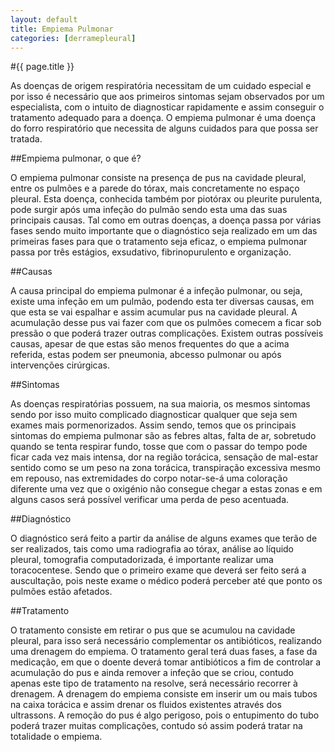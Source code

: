```yaml
---
layout: default
title: Empiema Pulmonar
categories: [derramepleural]
---
```


#{{ page.title }}

As doenças de origem respiratória necessitam de um cuidado especial e por isso é necessário que aos primeiros sintomas sejam observados por um especialista, com o intuito de diagnosticar rapidamente e assim conseguir o tratamento adequado para a doença. O empiema pulmonar é uma doença do forro respiratório que necessita de alguns cuidados para que possa ser tratada.

##Empiema pulmonar, o que é?

O empiema pulmonar consiste na presença de pus na cavidade pleural, entre os pulmões e a parede do tórax, mais concretamente no espaço pleural. Esta doença, conhecida também por piotórax ou pleurite purulenta, pode surgir após uma infeção do pulmão sendo esta uma das suas principais causas. Tal como em outras doenças, a doença passa por várias fases sendo muito importante que o diagnóstico seja realizado em um das primeiras fases para que o tratamento seja eficaz, o empiema pulmonar passa por três estágios, exsudativo, fibrinopurulento e organização.

##Causas

A causa principal do empiema pulmonar é a infeção pulmonar, ou seja, existe uma infeção em um pulmão, podendo esta ter diversas causas, em que esta se vai espalhar e assim acumular pus na cavidade pleural. A acumulação desse pus vai fazer com que os pulmões comecem a ficar sob pressão o que poderá trazer outras complicações. Existem outras possíveis causas, apesar de que estas são menos frequentes do que a acima referida, estas podem ser pneumonia, abcesso pulmonar ou após intervenções cirúrgicas.

##Sintomas

As doenças respiratórias possuem, na sua maioria, os mesmos sintomas sendo por isso muito complicado diagnosticar qualquer que seja sem exames mais pormenorizados. Assim sendo, temos que os principais sintomas do empiema pulmonar são as febres altas, falta de ar, sobretudo quando se tenta respirar fundo, tosse que com o passar do tempo pode ficar cada vez mais intensa, dor na região torácica, sensação de mal-estar sentido como se um peso na zona torácica, transpiração excessiva mesmo em repouso, nas extremidades do corpo notar-se-á uma coloração diferente uma vez que o oxigénio não consegue chegar a estas zonas e em alguns casos será possível verificar uma perda de peso acentuada.

##Diagnóstico

O diagnóstico será feito a partir da análise de alguns exames que terão de ser realizados, tais como uma radiografia ao tórax, análise ao líquido pleural, tomografia computadorizada, é importante realizar uma toracocentese. Sendo que o primeiro exame que deverá ser feito será a auscultação, pois neste exame o médico poderá perceber até que ponto os pulmões estão afetados.

##Tratamento

O tratamento consiste em retirar o pus que se acumulou na cavidade pleural, para isso será necessário complementar os antibióticos, realizando uma drenagem do empiema. O tratamento geral terá duas fases, a fase da medicação, em que o doente deverá tomar antibióticos a fim de controlar a acumulação do pus e ainda remover a infeção que se criou, contudo apenas este tipo de tratamento na resolve, será necessário recorrer à drenagem. A drenagem do empiema consiste em inserir um ou mais tubos na caixa torácica e assim drenar os fluidos existentes através dos ultrassons. A remoção do pus é algo perigoso, pois o entupimento do tubo poderá trazer muitas complicações, contudo só assim poderá tratar na totalidade o empiema.
